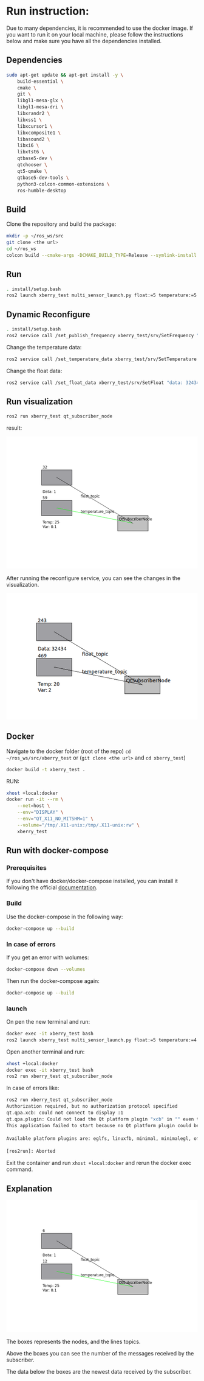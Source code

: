 # Run instruction: 

Due to many dependencies, it is recommended to use the docker image. If you want to run it on your local machine, please follow the instructions below and make sure you have all the dependencies installed.

## Dependencies

```bash
sudo apt-get update && apt-get install -y \
    build-essential \
    cmake \
    git \
    libgl1-mesa-glx \
    libgl1-mesa-dri \
    libxrandr2 \
    libxss1 \
    libxcursor1 \
    libxcomposite1 \
    libasound2 \
    libxi6 \
    libxtst6 \
    qtbase5-dev \
    qtchooser \
    qt5-qmake \
    qtbase5-dev-tools \
    python3-colcon-common-extensions \
    ros-humble-desktop 
```

## Build

Clone the repository and build the package:

```bash
mkdir -p ~/ros_ws/src
git clone <the url> 
cd ~/ros_ws
colcon build --cmake-args -DCMAKE_BUILD_TYPE=Release --symlink-install
```

## Run

```bash
. install/setup.bash
ros2 launch xberry_test multi_sensor_launch.py float:=5 temperature:=5
```


## Dynamic Reconfigure

```bash
. install/setup.bash
ros2 service call /set_publish_frequency xberry_test/srv/SetFrequency "{frequency: 2.0}"  # this will set all the publishers the frequency to 2.0
```

Change the temperature data: 

```bash
ros2 service call /set_temperature_data xberry_test/srv/SetTemperature "{temperature: 20.0, variance: 2.0}"
```

Change the float data: 

```bash
ros2 service call /set_float_data xberry_test/srv/SetFloat "data: 32434.0"
```

## Run visualization

```bash
ros2 run xberry_test qt_subscriber_node
```

result:

![visualization](./imgs/visualization.png)


After running the reconfigure service, you can see the changes in the visualization.

![visualization3](./imgs/visualization3.png)


## Docker

Navigate to the docker folder (root of the repo) `cd ~/ros_ws/src/xberry_test` or (`git clone <the url>` and `cd xberry_test`)

```bash
docker build -t xberry_test .
```

RUN:
    
```bash
xhost +local:docker
docker run -it --rm \
    --net=host \
    --env="DISPLAY" \
    --env="QT_X11_NO_MITSHM=1" \
    --volume="/tmp/.X11-unix:/tmp/.X11-unix:rw" \
    xberry_test
```

## Run with docker-compose

### Prerequisites

If you don't have docker/docker-compose installed, you can install it following the official [documentation](https://docs.docker.com/compose/install/).

### Build

Use the docker-compose in the following way:

```bash
docker-compose up --build
```

### In case of errors

If you get an error with wolumes: 

```bash
docker-compose down --volumes
```

Then run the docker-compose again:

```bash
docker-compose up --build
```
### launch

On pen the new terminal and run: 

```bash
docker exec -it xberry_test bash
ros2 launch xberry_test multi_sensor_launch.py float:=5 temperature:=4
```

Open another terminal and run:

```bash
xhost +local:docker
docker exec -it xberry_test bash
ros2 run xberry_test qt_subscriber_node
```

In case of errors like: 

```bash
ros2 run xberry_test qt_subscriber_node
Authorization required, but no authorization protocol specified
qt.qpa.xcb: could not connect to display :1
qt.qpa.plugin: Could not load the Qt platform plugin "xcb" in "" even though it was found.
This application failed to start because no Qt platform plugin could be initialized. Reinstalling the application may fix this problem.

Available platform plugins are: eglfs, linuxfb, minimal, minimalegl, offscreen, vnc, xcb.

[ros2run]: Aborted
```

Exit the container and run `xhost +local:docker` and rerun the docker exec command.


## Explanation

![visualization2](./imgs/visualization2.png)

The boxes represents the nodes, and the lines topics. 

Above the boxes you can see the number of the messages received by the subscriber.

The data below the boxes are the newest data received by the subscriber.

